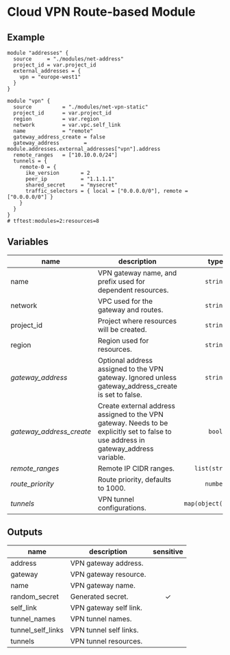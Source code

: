 # Cloud VPN Route-based Module

## Example

```hcl
module "addresses" {
  source     = "./modules/net-address"
  project_id = var.project_id
  external_addresses = {
    vpn = "europe-west1"
  }
}

module "vpn" {
  source          = "./modules/net-vpn-static"
  project_id      = var.project_id
  region          = var.region
  network         = var.vpc.self_link
  name            = "remote"
  gateway_address_create = false
  gateway_address        = module.addresses.external_addresses["vpn"].address
  remote_ranges   = ["10.10.0.0/24"]
  tunnels = {
    remote-0 = {
      ike_version       = 2
      peer_ip           = "1.1.1.1"
      shared_secret     = "mysecret"
      traffic_selectors = { local = ["0.0.0.0/0"], remote = ["0.0.0.0/0"] }
    }
  }
}
# tftest:modules=2:resources=8
```

<!-- BEGIN TFDOC -->
## Variables

| name | description | type | required | default |
|---|---|:---: |:---:|:---:|
| name | VPN gateway name, and prefix used for dependent resources. | <code title="">string</code> | ✓ |  |
| network | VPC used for the gateway and routes. | <code title="">string</code> | ✓ |  |
| project_id | Project where resources will be created. | <code title="">string</code> | ✓ |  |
| region | Region used for resources. | <code title="">string</code> | ✓ |  |
| *gateway_address* | Optional address assigned to the VPN gateway. Ignored unless gateway_address_create is set to false. | <code title="">string</code> |  | <code title=""></code> |
| *gateway_address_create* | Create external address assigned to the VPN gateway. Needs to be explicitly set to false to use address in gateway_address variable. | <code title="">bool</code> |  | <code title="">true</code> |
| *remote_ranges* | Remote IP CIDR ranges. | <code title="list&#40;string&#41;">list(string)</code> |  | <code title="">[]</code> |
| *route_priority* | Route priority, defaults to 1000. | <code title="">number</code> |  | <code title="">1000</code> |
| *tunnels* | VPN tunnel configurations. | <code title="map&#40;object&#40;&#123;&#10;ike_version   &#61; number&#10;peer_ip       &#61; string&#10;shared_secret &#61; string&#10;traffic_selectors &#61; object&#40;&#123;&#10;local  &#61; list&#40;string&#41;&#10;remote &#61; list&#40;string&#41;&#10;&#125;&#41;&#10;&#125;&#41;&#41;">map(object({...}))</code> |  | <code title="">{}</code> |

## Outputs

| name | description | sensitive |
|---|---|:---:|
| address | VPN gateway address. |  |
| gateway | VPN gateway resource. |  |
| name | VPN gateway name. |  |
| random_secret | Generated secret. | ✓ |
| self_link | VPN gateway self link. |  |
| tunnel_names | VPN tunnel names. |  |
| tunnel_self_links | VPN tunnel self links. |  |
| tunnels | VPN tunnel resources. |  |
<!-- END TFDOC -->

